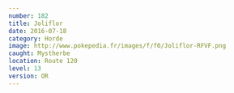 ```yaml
---
number: 182
title: Joliflor
date: 2016-07-18
category: Horde
image: http://www.pokepedia.fr/images/f/f0/Joliflor-RFVF.png
caught: Mystherbe
location: Route 120
level: 13
version: OR
---
```

